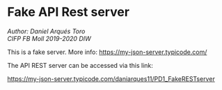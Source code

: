 # Fake API Rest server
_Author: Daniel Arqués Toro_  
_CIFP FB Moll 2019-2020 DIW_  

This is a fake server. More info: https://my-json-server.typicode.com/

The API REST server can be accessed via this link:

https://my-json-server.typicode.com/daniarques11/PD1_FakeRESTserver